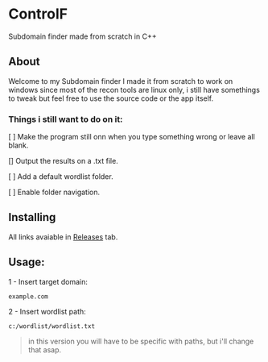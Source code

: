 # ControlF
Subdomain finder made from scratch in C++

## About
Welcome to my Subdomain finder
I made it from scratch to work on windows since most of the recon tools are linux only, i still have somethings to tweak but feel free to use the source code or the app itself.

### Things i still want to do on it:

[ ] Make the program still onn when you type something wrong or leave all blank.

[] Output the results on a .txt file.

[ ] Add a default wordlist folder.

[ ] Enable folder navigation.

## Installing

All links avaiable in [Releases](https://github.com/Kaillera-Caille/ControlF/releases) tab.

## Usage: 

1 - Insert target domain: 

    example.com

2 - Insert wordlist path: 

    c:/wordlist/wordlist.txt
  > in this version you will have to be specific with paths, but i'll change that asap.
